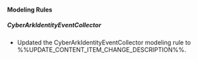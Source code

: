 
#### Modeling Rules

##### CyberArkIdentityEventCollector

- Updated the CyberArkIdentityEventCollector modeling rule to %%UPDATE_CONTENT_ITEM_CHANGE_DESCRIPTION%%.
